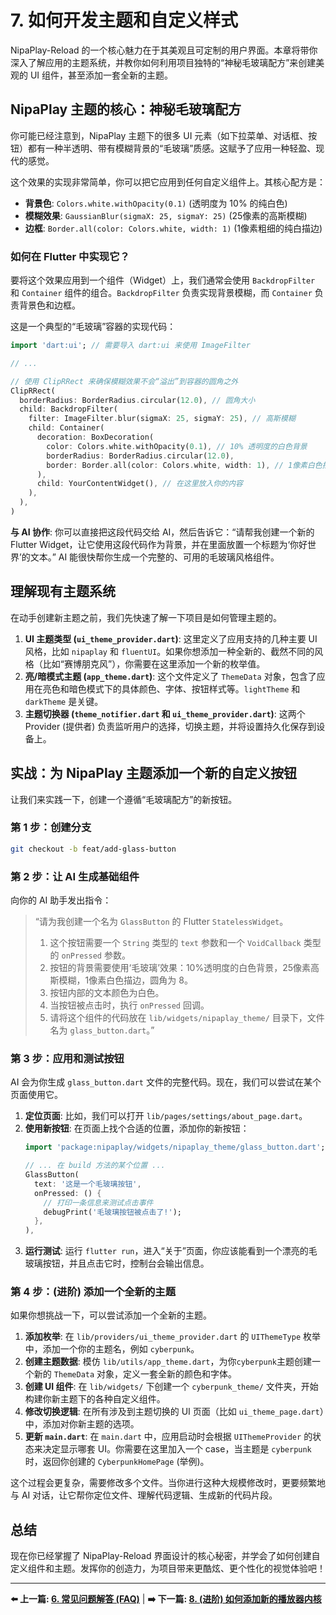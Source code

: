 # 7. 如何开发主题和自定义样式

NipaPlay-Reload 的一个核心魅力在于其美观且可定制的用户界面。本章将带你深入了解应用的主题系统，并教你如何利用项目独特的“神秘毛玻璃配方”来创建美观的 UI 组件，甚至添加一套全新的主题。

## NipaPlay 主题的核心：神秘毛玻璃配方

你可能已经注意到，NipaPlay 主题下的很多 UI 元素（如下拉菜单、对话框、按钮）都有一种半透明、带有模糊背景的“毛玻璃”质感。这赋予了应用一种轻盈、现代的感觉。

这个效果的实现非常简单，你可以把它应用到任何自定义组件上。其核心配方是：

*   **背景色**: `Colors.white.withOpacity(0.1)` (透明度为 10% 的纯白色)
*   **模糊效果**: `GaussianBlur(sigmaX: 25, sigmaY: 25)` (25像素的高斯模糊)
*   **边框**: `Border.all(color: Colors.white, width: 1)` (1像素粗细的纯白描边)

### 如何在 Flutter 中实现它？

要将这个效果应用到一个组件（Widget）上，我们通常会使用 `BackdropFilter` 和 `Container` 组件的组合。`BackdropFilter` 负责实现背景模糊，而 `Container` 负责背景色和边框。

这是一个典型的“毛玻璃”容器的实现代码：

```dart
import 'dart:ui'; // 需要导入 dart:ui 来使用 ImageFilter

// ...

// 使用 ClipRRect 来确保模糊效果不会“溢出”到容器的圆角之外
ClipRRect(
  borderRadius: BorderRadius.circular(12.0), // 圆角大小
  child: BackdropFilter(
    filter: ImageFilter.blur(sigmaX: 25, sigmaY: 25), // 高斯模糊
    child: Container(
      decoration: BoxDecoration(
        color: Colors.white.withOpacity(0.1), // 10% 透明度的白色背景
        borderRadius: BorderRadius.circular(12.0),
        border: Border.all(color: Colors.white, width: 1), // 1像素白色描边
      ),
      child: YourContentWidget(), // 在这里放入你的内容
    ),
  ),
)
```

**与 AI 协作**:
你可以直接把这段代码交给 AI，然后告诉它：“请帮我创建一个新的 Flutter Widget，让它使用这段代码作为背景，并在里面放置一个标题为‘你好世界’的文本。” AI 能很快帮你生成一个完整的、可用的毛玻璃风格组件。

## 理解现有主题系统

在动手创建新主题之前，我们先快速了解一下项目是如何管理主题的。

1.  **UI 主题类型 (`ui_theme_provider.dart`)**: 这里定义了应用支持的几种主要 UI 风格，比如 `nipaplay` 和 `fluentUI`。如果你想添加一种全新的、截然不同的风格（比如“赛博朋克风”），你需要在这里添加一个新的枚举值。
2.  **亮/暗模式主题 (`app_theme.dart`)**: 这个文件定义了 `ThemeData` 对象，包含了应用在亮色和暗色模式下的具体颜色、字体、按钮样式等。`lightTheme` 和 `darkTheme` 是关键。
3.  **主题切换器 (`theme_notifier.dart` 和 `ui_theme_provider.dart`)**: 这两个 Provider (提供者) 负责监听用户的选择，切换主题，并将设置持久化保存到设备上。

## 实战：为 NipaPlay 主题添加一个新的自定义按钮

让我们来实践一下，创建一个遵循“毛玻璃配方”的新按钮。

### 第 1 步：创建分支

```bash
git checkout -b feat/add-glass-button
```

### 第 2 步：让 AI 生成基础组件

向你的 AI 助手发出指令：

> “请为我创建一个名为 `GlassButton` 的 Flutter `StatelessWidget`。
> 1. 这个按钮需要一个 `String` 类型的 `text` 参数和一个 `VoidCallback` 类型的 `onPressed` 参数。
> 2. 按钮的背景需要使用‘毛玻璃’效果：10%透明度的白色背景，25像素高斯模糊，1像素白色描边，圆角为 8。
> 3. 按钮内部的文本颜色为白色。
> 4. 当按钮被点击时，执行 `onPressed` 回调。
> 5. 请将这个组件的代码放在 `lib/widgets/nipaplay_theme/` 目录下，文件名为 `glass_button.dart`。”

### 第 3 步：应用和测试按钮

AI 会为你生成 `glass_button.dart` 文件的完整代码。现在，我们可以尝试在某个页面使用它。

1.  **定位页面**: 比如，我们可以打开 `lib/pages/settings/about_page.dart`。
2.  **使用新按钮**: 在页面上找个合适的位置，添加你的新按钮：
    ```dart
    import 'package:nipaplay/widgets/nipaplay_theme/glass_button.dart'; // 别忘了导入

    // ... 在 build 方法的某个位置 ...
    GlassButton(
      text: '这是一个毛玻璃按钮',
      onPressed: () {
        // 打印一条信息来测试点击事件
        debugPrint('毛玻璃按钮被点击了!');
      },
    ),
    ```
3.  **运行测试**: 运行 `flutter run`，进入“关于”页面，你应该能看到一个漂亮的毛玻璃按钮，并且点击它时，控制台会输出信息。

### 第 4 步：(进阶) 添加一个全新的主题

如果你想挑战一下，可以尝试添加一个全新的主题。

1.  **添加枚举**: 在 `lib/providers/ui_theme_provider.dart` 的 `UIThemeType` 枚举中，添加一个你的主题名，例如 `cyberpunk`。
2.  **创建主题数据**: 模仿 `lib/utils/app_theme.dart`，为你`cyberpunk`主题创建一个新的 `ThemeData` 对象，定义一套全新的颜色和字体。
3.  **创建 UI 组件**: 在 `lib/widgets/` 下创建一个 `cyberpunk_theme/` 文件夹，开始构建你新主题下的各种自定义组件。
4.  **修改切换逻辑**: 在所有涉及到主题切换的 UI 页面（比如 `ui_theme_page.dart`）中，添加对你新主题的选项。
5.  **更新 `main.dart`**: 在 `main.dart` 中，应用启动时会根据 `UIThemeProvider` 的状态来决定显示哪套 UI。你需要在这里加入一个 case，当主题是 `cyberpunk` 时，返回你创建的 `CyberpunkHomePage` (举例)。

这个过程会更复杂，需要修改多个文件。当你进行这种大规模修改时，更要频繁地与 AI 对话，让它帮你定位文件、理解代码逻辑、生成新的代码片段。

## 总结

现在你已经掌握了 NipaPlay-Reload 界面设计的核心秘密，并学会了如何创建自定义组件和主题。发挥你的创造力，为项目带来更酷炫、更个性化的视觉体验吧！

---

**⬅️ 上一篇: [6. 常见问题解答 (FAQ)](06-FAQ.md)** | **➡️ 下一篇: [8. (进阶) 如何添加新的播放器内核](08-Adding-a-New-Player-Kernel.md)**
